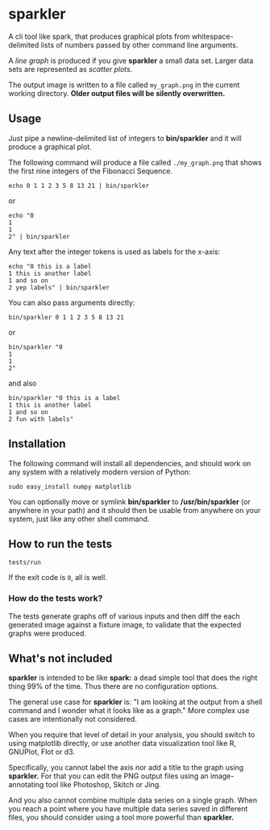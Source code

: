 sparkler
========

A cli tool like spark, that produces graphical plots from
whitespace-delimited lists of numbers passed by other command line
arguments.

A _line graph_ is produced if you give **sparkler** a small data
set. Larger data sets are represented as _scatter plots._

The output image is written to a file called `my_graph.png` in the
current working directory. **Older output files will be silently
overwritten.**

## Usage

Just pipe a newline-delimited list of integers to **bin/sparkler** and it
will produce a graphical plot.

The following command will produce a file called `./my_graph.png` that
shows the first nine integers of the Fibonacci Sequence.

    echo 0 1 1 2 3 5 8 13 21 | bin/sparkler

or

    echo "0
    1
    1
    2" | bin/sparkler

Any text after the integer tokens is used as labels for the x-axis:

    echo "0 this is a label
    1 this is another label
    1 and so on
    2 yep labels" | bin/sparkler

You can also pass arguments directly:

    bin/sparkler 0 1 1 2 3 5 8 13 21

or

    bin/sparkler "0
    1
    1
    2"

and also

    bin/sparkler "0 this is a label
    1 this is another label
    1 and so on
    2 fun with labels"

## Installation

The following command will install all dependencies, and should work
on any system with a relatively modern version of Python:

    sudo easy_install numpy matplotlib

You can optionally move or symlink **bin/sparkler** to
**/usr/bin/sparkler** (or anywhere in your path) and it should then be
usable from anywhere on your system, just like any other shell
command.

## How to run the tests

    tests/run

If the exit code is `0`, all is well.

### How do the tests work?

The tests generate graphs off of various inputs and then diff the each
generated image against a fixture image, to validate that the expected
graphs were produced.

## What's not included

**sparkler** is intended to be like **spark:** a dead simple tool that
does the right thing 99% of the time. Thus there are no configuration
options.

The general use case for **sparkler** is: "I am looking at the output
from a shell command and I wonder what it looks like as a graph." More
complex use cases are intentionally not considered.

When you require that level of detail in your analysis, you should
switch to using matplotlib directly, or use another data visualization
tool like R, GNUPlot, Flot or d3.

Specifically, you cannot label the axis nor add a title to the graph
using **sparkler.** For that you can edit the PNG output files using
an image-annotating tool like Photoshop, Skitch or Jing.

And you also cannot combine multiple data series on a single
graph. When you reach a point where you have multiple data series
saved in different files, you should consider using a tool more
powerful than **sparkler.**

